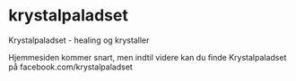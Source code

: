 # krystalpaladset
Krystalpaladset - healing og krystaller

Hjemmesiden kommer snart, men indtil videre kan du finde Krystalpaladset på facebook.com/krystalpaladset

